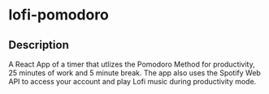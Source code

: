 # lofi-pomodoro

## Description
A React App of a timer that utlizes the Pomodoro Method for productivity, 25 minutes of work and 5 minute break. The app also uses the Spotify Web API to access your account and play Lofi music during productivity mode. 
